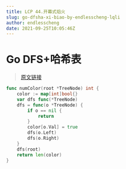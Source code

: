 ```yaml
---
title: LCP 44.开幕式焰火
slug: go-dfsha-xi-biao-by-endlesscheng-lqli
author: endlesscheng
date: 2021-09-25T10:05:46Z
---
```

# Go DFS+哈希表
 
> [原文链接](https://leetcode.cn/problems/sZ59z6/solution/go-dfsha-xi-biao-by-endlesscheng-lqli)
```go
func numColor(root *TreeNode) int {
	color := map[int]bool{}
	var dfs func(*TreeNode)
	dfs = func(o *TreeNode) {
		if o == nil {
			return
		}
		color[o.Val] = true
		dfs(o.Left)
		dfs(o.Right)
	}
	dfs(root)
	return len(color)
}
```
